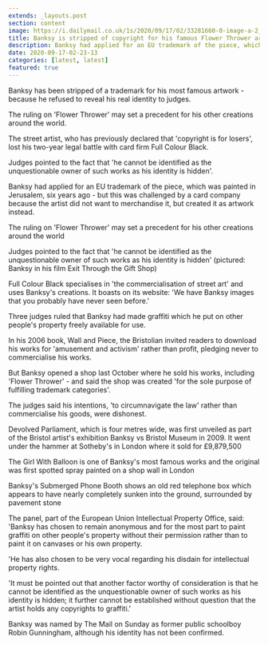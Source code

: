 ```yaml
---
extends: _layouts.post
section: content
image: https://i.dailymail.co.uk/1s/2020/09/17/02/33281660-0-image-a-2_1600305463217.jpg 
title: Banksy is stripped of copyright for his famous Flower Thrower artwork over anonymity 
description: Banksy had applied for an EU trademark of the piece, which was painted in Jerusalem, six years ago - but this was challenged by a card company because the artist did not want to merchandise it. 
date: 2020-09-17-02-23-13 
categories: [latest, latest] 
featured: true 
--- 
```

 Banksy has been stripped of a trademark for his most famous artwork - because he refused to reveal his real identity to judges.

The ruling on 'Flower Thrower' may set a precedent for his other creations around the world.

The street artist, who has previously declared that 'copyright is for losers', lost his two-year legal battle with card firm Full Colour Black.

Judges pointed to the fact that 'he cannot be identified as the unquestionable owner of such works as his identity is hidden'.

Banksy had applied for an EU trademark of the piece, which was painted in Jerusalem, six years ago - but this was challenged by a card company because the artist did not want to merchandise it, but created it as artwork instead.

The ruling on 'Flower Thrower' may set a precedent for his other creations around the world

Judges pointed to the fact that 'he cannot be identified as the unquestionable owner of such works as his identity is hidden' (pictured: Banksy in his film Exit Through the Gift Shop)

Full Colour Black specialises in 'the commercialisation of street art' and uses Banksy's creations. It boasts on its website: 'We have Banksy images that you probably have never seen before.'

Three judges ruled that Banksy had made graffiti which he put on other people's property freely available for use.

In his 2006 book, Wall and Piece, the Bristolian invited readers to download his works for 'amusement and activism' rather than profit, pledging never to commercialise his works.

But Banksy opened a shop last October where he sold his works, including 'Flower Thrower' - and said the shop was created 'for the sole purpose of fulfilling trademark categories'.

The judges said his intentions, 'to circumnavigate the law' rather than commercialise his goods, were dishonest.

Devolved Parliament, which is four metres wide, was first unveiled as part of the Bristol artist's exhibition Banksy vs Bristol Museum in 2009. It went under the hammer at Sotheby's in London where it sold for £9,879,500

The Girl With Balloon is one of Banksy's most famous works and the original was first spotted spray painted on a shop wall in London

Banksy's Submerged Phone Booth shows an old red telephone box which appears to have nearly completely sunken into the ground, surrounded by pavement stone

The panel, part of the European Union Intellectual Property Office, said: 'Banksy has chosen to remain anonymous and for the most part to paint graffiti on other people's property without their permission rather than to paint it on canvases or his own property.

'He has also chosen to be very vocal regarding his disdain for intellectual property rights.

'It must be pointed out that another factor worthy of consideration is that he cannot be identified as the unquestionable owner of such works as his identity is hidden; it further cannot be established without question that the artist holds any copyrights to graffiti.'

Banksy was named by The Mail on Sunday as former public schoolboy Robin Gunningham, although his identity has not been confirmed.

